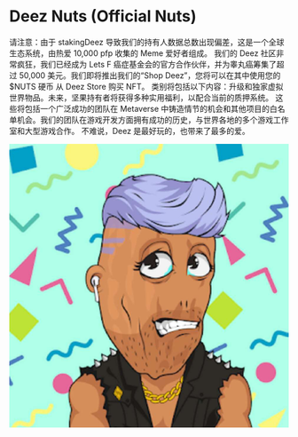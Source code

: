 # Deez Nuts (Official Nuts)

请注意：由于 stakingDeez 导致我们的持有人数据总数出现偏差，这是一个全球生态系统，由热爱 10,000 pfp 收集的 Meme 爱好者组成。 我们的 Deez 社区非常疯狂，我们已经成为 Lets F 癌症基金会的官方合作伙伴，并为睾丸癌筹集了超过 50,000 美元。我们即将推出我们的“Shop Deez”，您将可以在其中使用您的 $NUTS 硬币 从 Deez Store 购买 NFT。 类别将包括以下内容：升级和独家虚拟世界物品。未来，坚果持有者将获得多种实用福利，以配合当前的质押系统。 这些将包括一个广泛成功的团队在 Metaverse 中铸造情节的机会和其他项目的白名单机会。我们的团队在游戏开发方面拥有成功的历史，与世界各地的多个游戏工作室和大型游戏合作。 不难说，Deez 是最好玩的，也带来了最多的爱。

![nft](1662150656456.jpg)
